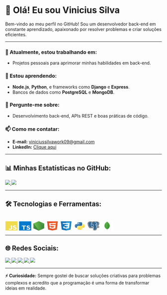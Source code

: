 # 👋 Olá! Eu sou Vinicius Silva

Bem-vindo ao meu perfil no GitHub! Sou um desenvolvedor back-end em constante aprendizado, apaixonado por resolver problemas e criar soluções eficientes.

---

### 🔭 Atualmente, estou trabalhando em:
- Projetos pessoais para aprimorar minhas habilidades em back-end.

### 🌱 Estou aprendendo:
- **Node.js**, **Python**, e frameworks como **Django** e **Express**.
- Bancos de dados como **PostgreSQL** e **MongoDB**.

### 💬 Pergunte-me sobre:
- Desenvolvimento back-end, APIs REST e boas práticas de código.

### 📫 Como me contatar:
- **E-mail:** viniciussilvawork09@gmail.com 
- **LinkedIn:** [Clique aqui](https://www.linkedin.com/in/vinicy21-backend)

---

## 📊 Minhas Estatísticas no GitHub:

<div>
  <a href="https://github.com/Vinicy21-backend">
    <img height="160em" src="https://github-readme-stats.vercel.app/api?username=Vinicy21-backend&show_icons=true&theme=tokyonight&include_all_commits=true&count_private=true"/>
    <img height="160em" src="https://github-readme-stats.vercel.app/api/top-langs/?username=Vinicy21-backend&layout=compact&langs_count=16&theme=tokyonight"/>
  </a>
</div>

---

## 🛠️ Tecnologias e Ferramentas:

<div style="display: inline_block"><br>
  <img align="center" alt="JavaScript" height="30" width="40" src="https://raw.githubusercontent.com/devicons/devicon/master/icons/javascript/javascript-plain.svg">
  <img align="center" alt="TypeScript" height="30" width="40" src="https://raw.githubusercontent.com/devicons/devicon/master/icons/typescript/typescript-plain.svg">
  <img align="center" alt="Node.js" height="30" width="40" src="https://raw.githubusercontent.com/devicons/devicon/master/icons/nodejs/nodejs-original.svg">
  <img align="center" alt="HTML" height="30" width="40" src="https://raw.githubusercontent.com/devicons/devicon/master/icons/html5/html5-original.svg">
  <img align="center" alt="CSS" height="30" width="40" src="https://raw.githubusercontent.com/devicons/devicon/master/icons/css3/css3-original.svg">
  <img align="center" alt="Python" height="30" width="40" src="https://raw.githubusercontent.com/devicons/devicon/master/icons/python/python-original.svg">
  <img align="center" alt="PostgreSQL" height="30" width="40" src="https://raw.githubusercontent.com/devicons/devicon/master/icons/postgresql/postgresql-original.svg">
  <img align="center" alt="MongoDB" height="30" width="40" src="https://raw.githubusercontent.com/devicons/devicon/master/icons/mongodb/mongodb-original.svg">
</div>

---

## 🌐 Redes Sociais:

<div>
  <a href="https://www.youtube.com/channel/UC_-uuuuZbY0AAt9CViNzvc-Q" target="_blank">
    <img src="https://img.shields.io/badge/YouTube-FF0000?style=for-the-badge&logo=youtube&logoColor=white" target="_blank">
  </a>
  <a href="https://instagram.com/vinicy21" target="_blank">
    <img src="https://img.shields.io/badge/-Instagram-%23E4405F?style=for-the-badge&logo=instagram&logoColor=white" target="_blank">
  </a>
  <a href="https://discord.gg/G9GPg5SA75" target="_blank">
    <img src="https://img.shields.io/badge/Discord-7289DA?style=for-the-badge&logo=discord&logoColor=white" target="_blank">
  </a>
  <a href="mailto:vinicy21@gmail.com">
    <img src="https://img.shields.io/badge/-Gmail-%23333?style=for-the-badge&logo=gmail&logoColor=white" target="_blank">
  </a>
  <a href="https://www.linkedin.com/in/vinicy21-backend" target="_blank">
    <img src="https://img.shields.io/badge/-LinkedIn-%230077B5?style=for-the-badge&logo=linkedin&logoColor=white" target="_blank">
  </a>
</div>

---

**⚡ Curiosidade:** Sempre gostei de buscar soluções criativas para problemas complexos e acredito que a programação é uma forma de transformar ideias em realidade.

